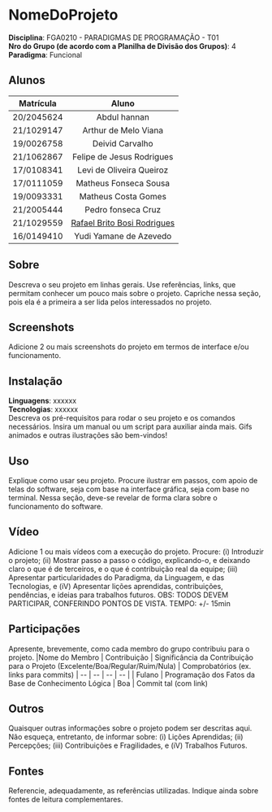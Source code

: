 # NomeDoProjeto

**Disciplina**: FGA0210 - PARADIGMAS DE PROGRAMAÇÃO - T01 <br>
**Nro do Grupo (de acordo com a Planilha de Divisão dos Grupos)**: 4<br>
**Paradigma**: Funcional<br>

## Alunos
|Matrícula | Aluno |
| :--: | :--: |
| 20/2045624 | Abdul hannan	|
| 21/1029147 | Arthur de Melo Viana	|
| 19/0026758 | Deivid Carvalho |	
| 21/1062867 | Felipe de Jesus Rodrigues |
| 17/0108341 | Levi de Oliveira Queiroz |	
| 17/0111059 | Matheus Fonseca Sousa |	
| 19/0093331 | Matheus Costa Gomes |	
| 21/2005444 | Pedro fonseca Cruz	|
| 21/1029559 | [Rafael Brito Bosi Rodrigues](https://github.com/StrangeUnit28) |	
| 16/0149410 | Yudi Yamane de Azevedo	| 

## Sobre 
Descreva o seu projeto em linhas gerais. 
Use referências, links, que permitam conhecer um pouco mais sobre o projeto.
Capriche nessa seção, pois ela é a primeira a ser lida pelos interessados no projeto.

## Screenshots
Adicione 2 ou mais screenshots do projeto em termos de interface e/ou funcionamento.

## Instalação 
**Linguagens**: xxxxxx<br>
**Tecnologias**: xxxxxx<br>
Descreva os pré-requisitos para rodar o seu projeto e os comandos necessários.
Insira um manual ou um script para auxiliar ainda mais.
Gifs animados e outras ilustrações são bem-vindos!

## Uso 
Explique como usar seu projeto.
Procure ilustrar em passos, com apoio de telas do software, seja com base na interface gráfica, seja com base no terminal.
Nessa seção, deve-se revelar de forma clara sobre o funcionamento do software.

## Vídeo
Adicione 1 ou mais vídeos com a execução do projeto.
Procure: 
(i) Introduzir o projeto;
(ii) Mostrar passo a passo o código, explicando-o, e deixando claro o que é de terceiros, e o que é contribuição real da equipe;
(iii) Apresentar particularidades do Paradigma, da Linguagem, e das Tecnologias, e
(iV) Apresentar lições aprendidas, contribuições, pendências, e ideias para trabalhos futuros.
OBS: TODOS DEVEM PARTICIPAR, CONFERINDO PONTOS DE VISTA.
TEMPO: +/- 15min

## Participações
Apresente, brevemente, como cada membro do grupo contribuiu para o projeto.
|Nome do Membro | Contribuição | Significância da Contribuição para o Projeto (Excelente/Boa/Regular/Ruim/Nula) | Comprobatórios (ex. links para commits)
| -- | -- | -- | -- |
| Fulano  |  Programação dos Fatos da Base de Conhecimento Lógica | Boa | Commit tal (com link)

## Outros 
Quaisquer outras informações sobre o projeto podem ser descritas aqui. Não esqueça, entretanto, de informar sobre:
(i) Lições Aprendidas;
(ii) Percepções;
(iii) Contribuições e Fragilidades, e
(iV) Trabalhos Futuros.

## Fontes
Referencie, adequadamente, as referências utilizadas.
Indique ainda sobre fontes de leitura complementares.
